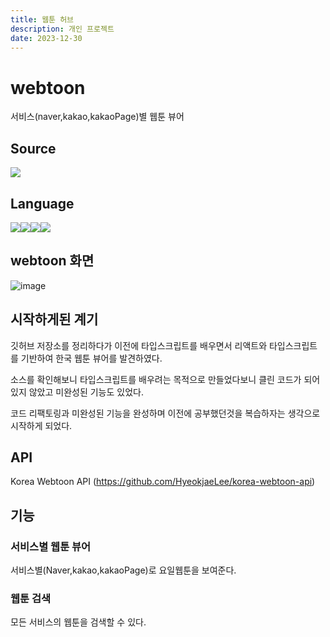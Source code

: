```yaml
---
title: 웹툰 허브
description: 개인 프로젝트
date: 2023-12-30
---
```

# webtoon

서비스(naver,kakao,kakaoPage)별 웹툰 뷰어

## Source
<div style= "display: inline-flex;">
<a href="https://github.com/kwonyongjun1/webtoon"><img src="https://img.shields.io/badge/GitHub-181717?style=flat&logo=GitHub&logoColor=white&link=https://github.com/kwonyongjun1/commit-message"/></a>
</div>


## Language
<div style="display: inline-flex;">
<img src="https://img.shields.io/badge/React-61DAFB?style=flat&logo=React&logoColor=black "/>
<img src="https://img.shields.io/badge/TypeScript-3178C6?style=flat&logo=TypeScript&logoColor=white"/>
<img src="https://img.shields.io/badge/css3-1572B6?style=flat&logo=css3&logoColor=white "/>
<img src="https://img.shields.io/badge/Sass-CC6699?style=flat&logo=Sass&logoColor=white "/>
</div>

## webtoon 화면

![image](https://github.com/kwonyongjun1/interview/assets/70560755/2b4e4a13-d432-4867-80e7-4c57c97a1d21)

## 시작하게된 계기


깃허브 저장소를 정리하다가 이전에 타입스크립트를 배우면서 리액트와 타입스크립트를 기반하여 한국 웹툰 뷰어를 발견하였다. 

소스를 확인해보니 타입스크립트를 배우려는 목적으로 만들었다보니 클린 코드가 되어있지 않았고 미완성된 기능도 있었다. 

코드 리팩토링과 미완성된 기능을 완성하며 이전에 공부했던것을 복습하자는 생각으로 시작하게 되었다.    


## API

Korea Webtoon API (https://github.com/HyeokjaeLee/korea-webtoon-api)


## 기능

### 서비스별 웹툰 뷰어 

서비스별(Naver,kakao,kakaoPage)로 요일웹툰을 보여준다.
### 웹툰 검색 

모든 서비스의 웹툰을 검색할 수 있다.


